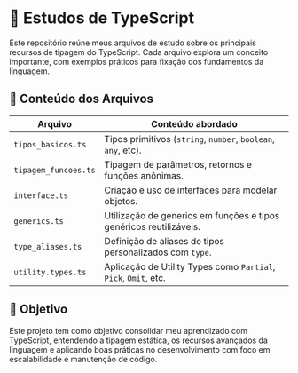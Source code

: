 # 📘 Estudos de TypeScript

Este repositório reúne meus arquivos de estudo sobre os principais recursos de tipagem do TypeScript. Cada arquivo explora um conceito importante, com exemplos práticos para fixação dos fundamentos da linguagem.

## 📁 Conteúdo dos Arquivos

| Arquivo                 | Conteúdo abordado                                                  |
|-------------------------|---------------------------------------------------------------------|
| `tipos_basicos.ts`      | Tipos primitivos (`string`, `number`, `boolean`, `any`, etc).      |
| `tipagem_funcoes.ts`    | Tipagem de parâmetros, retornos e funções anônimas.                |
| `interface.ts`          | Criação e uso de interfaces para modelar objetos.                  |
| `generics.ts`           | Utilização de generics em funções e tipos genéricos reutilizáveis. |
| `type_aliases.ts`       | Definição de aliases de tipos personalizados com `type`.           |
| `utility.types.ts`      | Aplicação de Utility Types como `Partial`, `Pick`, `Omit`, etc.     |

## 🎯 Objetivo

Este projeto tem como objetivo consolidar meu aprendizado com TypeScript, entendendo a tipagem estática, os recursos avançados da linguagem e aplicando boas práticas no desenvolvimento com foco em escalabilidade e manutenção de código.
